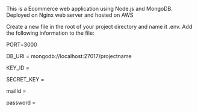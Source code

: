 
This is a Ecommerce web application using Node.js and MongoDB. Deployed on Nginx web server and hosted on AWS 

Create a new file in the root of your project directory and name it .env.
Add the following information to the file:

PORT=3000

DB_URI = mongodb://localhost:27017/projectname

KEY_ID = <razorpay>
  
SECRET_KEY = <razorpay>
  
mailId  = <mail id for using otp>
  
password = <password>
  
